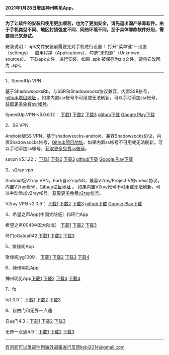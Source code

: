 **2021年1月28日增加神州明见App。**

***

**为了让软件的安装和使用更加顺利，也为了更加安全，请先退出国产杀毒软件。由于手机类型不同、地区封锁强度不同、网络环境不同，至于具体哪款软件好用，需要自己来测试。**

安装说明：
apk文件安装前需要先对手机进行设置： 打开“菜单键”－设置（settings）－应用程序（Applications），勾选"未知源"（Unknown sources）。
下载apk文件，进行安装。如果 .apk 被保存为zip文件，请将它改回为 .apk。

***

1、SpeedUp VPN

基于ShadowsocksRb，与SSR和Shadowsocks协议兼容，内置SSR帐号，[github项目地址](https://github.com/bannedbook/SpeedUp.VPN/releases) 。如果内置ssr帐号不可用或无法刷新，可以手动添加ssr帐号，[获取更多免费ssr帐号](./ss免费账号.md)。

SpeedUp.VPN-v5.0.6.12：
[下载1](https://tr101.free4444.xyz/SpeedUp.VPN-v5.0.6.12.apk) 
[下载2](https://tr51.free4444.xyz/android/SpeedUp.VPN-v5.0.6.12.apk) 
[下载3](https://tr71.free4444.xyz/SpeedUp.VPN-v5.0.6.12.apk) 
[github下载](https://github.com/bannedbook/SpeedUp.VPN/releases/download/v5.0.6.12/SpeedUp.VPN-v5.0.6.12.apk) 
[Google Play下载](https://play.google.com/store/apps/details?id=free.ssr.proxy.SpeedUp.VPN) 

2、SS VPN

Android版SS VPN，基于shadowsocks-android，兼容Shadowsocks协议，内置Shadowsocks帐号，[Github项目地址](https://github.com/bannedbook/ssvpn/releases)。如果内置ss帐号不可用或无法刷新，可以手动添加ss帐号，[获取更多免费ss帐号](./ss免费账号.md)。

ssvpn v5.1.22：
[下载1](https://tr101.free4444.xyz/ssvpn-v5.1.22.apk) 
[下载2](https://tr51.free4444.xyz/android/ssvpn-v5.1.22.apk) 
[下载3](https://tr71.free4444.xyz/ssvpn-v5.1.22.apk) 
[github下载](https://github.com/bannedbook/ssvpn/releases/download/v5.1.22/android-ssvpn-universal-release.apk) 
[Google Play下载](https://play.google.com/store/apps/details?id=free.shadowsocks.proxy.VPN)


3、v2ray vpn

Android版V2ray VPN，Fork自v2rayNG，兼容V2ray/Project V的vmess协议，内置V2ray帐号，[Github项目地址](https://github.com/bannedbook/v2ray.vpn/releases) 。 如果内置V2ray帐号不可用或无法刷新，可以手动添加v2ray帐号，[获取更多免费v2ray帐号](./v2ray免费账号.md)。

V2ray VPN v2.0.9：
[下载1](https://tr101.free4444.xyz/v2ray.vpn-v2.0.9.apk) 
[下载2](https://tr51.free4444.xyz/android/v2ray.vpn-v2.0.9.apk) 
[下载3](https://tr71.free4444.xy/v2ray.vpn-v2.0.9.apk) 
[github下载](https://github.com/bannedbook/v2ray.vpn/releases/download/v2.0.9/v2ray.vpn-universal-release.apk) 
[Google Play下载](https://play.google.com/store/apps/details?id=free.shadowsocks.proxy.VPN)


4、希望之声App(中国大陆版）和环门App

希望之声004(中国大陆版） [下载1](https://tr101.free4444.xyz/oHopea004.apk)   [下载2](https://tr51.free4444.xyz/oHopea004.apk)   [下载3](https://tr71.free4444.xyz/oHopea004.apk)

环门oGatea042 [下载1](https://tr101.free4444.xyz/ogatea042.apk) [下载2](https://tr51.free4444.xyz/ogatea042.apk)  [下载3](https://tr71.free4444.xyz/ogatea042.apk)

5、聚缘阁App

聚缘阁jyg1009： [下载1](https://tr101.free4444.xyz/jyg1009.apk)   [下载2](https://gitlab.com/juyuange/2/-/raw/master/jyg1009.apk)  [下载3](https://tr51.free4444.xyz/android/jyg1009.apk)  [下载4](https://tr71.free4444.xyz/jyg1009.apk) 

6、神州明见App

神州明见App[下载1](https://tr101.free4444.xyz/SzzdOgate.apk)   [下载2](https://gitlab.com/juyuange/2/-/raw/master/SzzdOgate.apk)  [下载3](https://tr51.free4444.xyz/android/SzzdOgate.apk)  [下载4](https://gitlab.com/szzdlab/w/raw/master/szzd/SzzdOgate.apk) 

7、fq

fq1.0.0：  [下载1](https://tr101.free4444.xyz/fq.apk)  [下载2](https://tr51.free4444.xyz/android/fq.apk) 
[下载3](https://tr71.free4444.xyz/fq.apk) 

8、自由门和无界一点通

自由门4.3：[下载1](https://tr101.free4444.xyz/fgma43.apk) [下载2](https://tr51.free4444.xyz/android/fgma43.apk)
[下载3](https://tr71.free4444.xyz/fgma43.apk)

无界一点通4.9：[下载1](https://tr101.free4444.xyz/wujie409.apk) [下载2](https://tr51.free4444.xyz/wujie409.apk) 
[下载3](https://tr71.free4444.xyz/wujie409.apk) 


***

有问题可以发邮件到海外邮箱进行反馈kebi2014@gmail.com